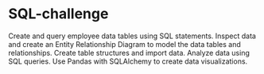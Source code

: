 # SQL-challenge
Create and query employee data tables using SQL statements.  Inspect data and create an Entity Relationship Diagram to model the data tables and relationships.  Create table structures and import data.  Analyze data using SQL queries.  Use Pandas with SQLAlchemy to create data visualizations.
